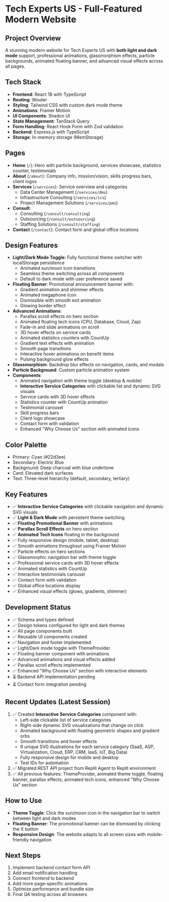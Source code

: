 # Tech Experts US - Full-Featured Modern Website

## Project Overview
A stunning modern website for Tech Experts US with **both light and dark mode** support, professional animations, glassmorphism effects, particle backgrounds, animated floating banner, and advanced visual effects across all pages.

## Tech Stack
- **Frontend**: React 18 with TypeScript
- **Routing**: Wouter
- **Styling**: Tailwind CSS with custom dark mode theme
- **Animations**: Framer Motion
- **UI Components**: Shadcn UI
- **State Management**: TanStack Query
- **Form Handling**: React Hook Form with Zod validation
- **Backend**: Express.js with TypeScript
- **Storage**: In-memory storage (MemStorage)

## Pages
- **Home** (`/`): Hero with particle background, services showcase, statistics counter, testimonials
- **About** (`/about`): Company info, mission/vision, skills progress bars, client logos
- **Services** (`/services`): Service overview and categories
  - Data Center Management (`/services/dms`)
  - Infrastructure Consulting (`/services/ics`)
  - Project Management Solutions (`/services/pms`)
- **Consult**:
  - Consulting (`/consult/consulting`)
  - Outsourcing (`/consult/outsourcing`)
  - Staffing Solutions (`/consult/staffing`)
- **Contact** (`/contact`): Contact form and global office locations

## Design Features
- **Light/Dark Mode Toggle**: Fully functional theme switcher with localStorage persistence
  - Animated sun/moon icon transitions
  - Seamless theme switching across all components
  - Default to dark mode with user preference saved
- **Floating Banner**: Promotional announcement banner with:
  - Gradient animation and shimmer effects
  - Animated megaphone icon
  - Dismissible with smooth exit animation
  - Glowing border effect
- **Advanced Animations**:
  - Parallax scroll effects on hero section
  - Animated floating tech icons (CPU, Database, Cloud, Zap)
  - Fade-in and slide animations on scroll
  - 3D hover effects on service cards
  - Animated statistics counters with CountUp
  - Gradient text effects with animation
  - Smooth page transitions
  - Interactive hover animations on benefit items
  - Pulsing background glow effects
- **Glassmorphism**: Backdrop blur effects on navigation, cards, and modals
- **Particle Background**: Custom particle animation system
- **Components**:
  - Animated navigation with theme toggle (desktop & mobile)
  - **Interactive Service Categories** with clickable list and dynamic SVG visuals
  - Service cards with 3D hover effects
  - Statistics counter with CountUp animation
  - Testimonial carousel
  - Skill progress bars
  - Client logo showcase
  - Contact form with validation
  - Enhanced "Why Choose Us" section with animated icons

## Color Palette
- Primary: Cyan (#22d3ee)
- Secondary: Electric Blue
- Background: Deep charcoal with blue undertone
- Card: Elevated dark surfaces
- Text: Three-level hierarchy (default, secondary, tertiary)

## Key Features
- ✅ **Interactive Service Categories** with clickable navigation and dynamic SVG visuals
- ✅ **Light & Dark Mode** with persistent theme switching
- ✅ **Floating Promotional Banner** with animations
- ✅ **Parallax Scroll Effects** on hero section
- ✅ **Animated Tech Icons** floating in the background
- ✅ Fully responsive design (mobile, tablet, desktop)
- ✅ Smooth animations throughout using Framer Motion
- ✅ Particle effects on hero sections
- ✅ Glassmorphic navigation bar with theme toggle
- ✅ Professional service cards with 3D hover effects
- ✅ Animated statistics with CountUp
- ✅ Interactive testimonials carousel
- ✅ Contact form with validation
- ✅ Global office locations display
- ✅ Enhanced visual effects (glows, gradients, shimmer)

## Development Status
- ✅ Schema and types defined
- ✅ Design tokens configured for light and dark themes
- ✅ All page components built
- ✅ Reusable UI components created
- ✅ Navigation and footer implemented
- ✅ Light/Dark mode toggle with ThemeProvider
- ✅ Floating banner component with animations
- ✅ Advanced animations and visual effects added
- ✅ Parallax scroll effects implemented
- ✅ Enhanced "Why Choose Us" section with interactive elements
- ⏳ Backend API implementation pending
- ⏳ Contact form integration pending

## Recent Updates (Latest Session)
1. ✅ Created **Interactive Service Categories** component with:
   - Left-side clickable list of service categories
   - Right-side dynamic SVG visualizations that change on click
   - Animated background with floating geometric shapes and gradient orbs
   - Smooth transitions and hover effects
   - 9 unique SVG illustrations for each service category (SaaS, ASP, Virtualization, Cloud, ERP, CRM, IaaS, IoT, Big Data)
   - Fully responsive design for mobile and desktop
   - Test IDs for automation
2. ✅ Migrated REST API project from Replit Agent to Replit environment
3. ✅ All previous features: ThemeProvider, animated theme toggle, floating banner, parallax effects, animated tech icons, enhanced "Why Choose Us" section

## How to Use
- **Theme Toggle**: Click the sun/moon icon in the navigation bar to switch between light and dark modes
- **Floating Banner**: The promotional banner can be dismissed by clicking the X button
- **Responsive Design**: The website adapts to all screen sizes with mobile-friendly navigation

## Next Steps
1. Implement backend contact form API
2. Add email notification handling
3. Connect frontend to backend
4. Add more page-specific animations
5. Optimize performance and bundle size
6. Final QA testing across all browsers
